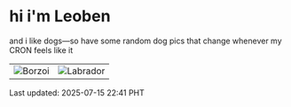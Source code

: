 # hi i'm Leoben

and i like dogs—so have some random dog pics that change whenever my CRON feels like it

|  |  |
|--------|----------|
| ![Borzoi](https://random-dog-vercel.vercel.app/api/random-borzoi?v=1752590493) | ![Labrador](https://random-dog-vercel.vercel.app/api/random-labrador?v=1752590493) |

Last updated: 2025-07-15 22:41 PHT
